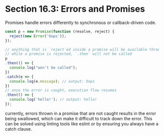 # Section 16.3: Errors and Promises

Promises handle errors differently to synchronous or callback-driven code.
```js
const p = new Promise(function (resolve, reject) {
  reject(new Error('Oops'));
});

// anything that is `reject`ed inside a promise will be available through catch
// while a promise is rejected, `.then` will not be called
p
.then(() => {
  console.log("won't be called");
})
.catch(e => {
  console.log(e.message); // output: Oops
})
// once the error is caught, execution flow resumes
.then(() => {
  console.log('hello!'); // output: hello!
});
```
currently, errors thrown in a promise that are not caught results in the error being 
swallowed, which can make it difficult to track down the error. This can be solved 
using linting tools like eslint or by ensuring you always have a catch clause.
